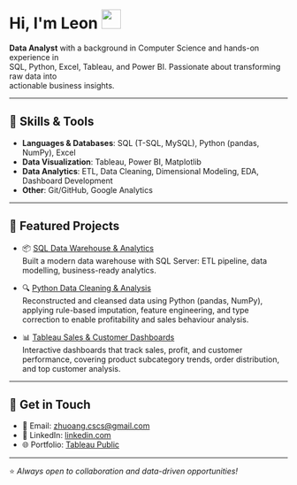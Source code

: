 # Hi, I'm Leon <img src="https://media.giphy.com/media/hvRJCLFzcasrR4ia7z/giphy.gif" width="35px">

**Data Analyst** with a background in Computer Science and hands-on experience in  
SQL, Python, Excel, Tableau, and Power BI. Passionate about transforming raw data into  
actionable business insights.

---

## 🔹 Skills & Tools

- **Languages & Databases**: SQL (T-SQL, MySQL), Python (pandas, NumPy), Excel  
- **Data Visualization**: Tableau, Power BI, Matplotlib  
- **Data Analytics**: ETL, Data Cleaning, Dimensional Modeling, EDA, Dashboard Development  
- **Other**: Git/GitHub, Google Analytics

---

## 🔹 Featured Projects

- 📦 [SQL Data Warehouse & Analytics](https://github.com/Zhuoang/sql-data-warehouse-analytics)  
  Built a modern data warehouse with SQL Server: ETL pipeline, data modelling, business-ready analytics.  

- 🔍 [Python Data Cleaning & Analysis](https://github.com/Zhuoang/python-data-cleaning-and-analysis)  
  Reconstructed and cleansed data using Python (pandas, NumPy), applying rule-based imputation, feature engineering, and type correction to enable profitability and sales behaviour analysis.

- 📊 [Tableau Sales & Customer Dashboards](https://public.tableau.com/views/SalesCustomerDashboards_17574461233940/SalesDashboard?:language=en-US&:sid=&:redirect=auth&:display_count=n&:origin=viz_share_link)  
  Interactive dashboards that track sales, profit, and customer performance, covering product subcategory trends, order distribution, and top customer analysis.  

---

## 🔹 Get in Touch

- 📧 Email: [zhuoang.cscs@gmail.com](mailto:zhuoang.cscs@gmail.com)  
- 💼 LinkedIn: [linkedin.com](https://linkedin.com/in/zhuoang)  
- 🌐 Portfolio: [Tableau Public](https://public.tableau.com/app/profile/zhuoang/vizzes)

---

⭐️ *Always open to collaboration and data-driven opportunities!*
